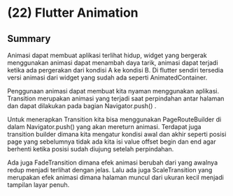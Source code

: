 
# (22) Flutter Animation



## Summary

Animasi dapat membuat aplikasi terlihat hidup, widget yang bergerak menggunakan animasi dapat menambah daya tarik, animasi dapat terjadi ketika ada pergerakan dari kondisi A ke kondisi B. Di flutter sendiri tersedia versi animasi dari widget yang sudah ada seperti AnimatedContainer. 

Penggunaan animasi dapat membuat kita nyaman menggunakan aplikasi. Transition merupakan animasi yang terjadi saat perpindahan antar halaman dan dapat dilakukan pada bagian Navigator.push() .

Untuk menerapkan Transition kita bisa menggunakan PageRouteBuilder di dalam Navigator.push() yang akan mereturn animasi. Terdapat juga transition builder dimana kita mengatur kondisi awal dan akhir seperti posisi page yang sebelumnya tidak ada kita isi value offset begin dan end agar berhenti ketika posisi sudah diujung setelah perpindahan.  

Ada juga FadeTransition dimana efek animasi berubah dari yang awalnya redup menjadi terlihat dengan jelas. Lalu ada juga ScaleTransition yang merupakan efek animasi dimana halaman muncul dari ukuran kecil menjadi tampilan layar penuh.










